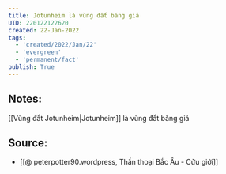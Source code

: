 ```yaml
---
title: Jotunheim là vùng đất băng giá
UID: 220122122620
created: 22-Jan-2022
tags:
  - 'created/2022/Jan/22'
  - 'evergreen'
  - 'permanent/fact'
publish: True
---
```

## Notes:
[[Vùng đất Jotunheim|Jotunheim]] là vùng đất băng giá

## Source:
- [[@ peterpotter90.wordpress, Thần thoại Bắc Âu - Cửu giới]]


